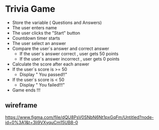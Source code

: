 # Trivia Game 


- Store the variable ( Questions and Answers)
- The user  enters name
- The user clicks the "Start" button
- Countdown timer starts 
- The user select an answer 
- Compare the user`s answer and correct answer 
    - If the user`s answer correct , user gets 50 points 
    - If the user`s answer incorrect , user gets 0 points 
- Calculate the score after each answer 
- If the user`s score is >= 50 
    - Display " You passed!!" 
- If the user`s score is < 50 
    - Display " You failed!!!"
- Game ends !!!

## wireframe
https://www.figma.com/file/dQU8PsV0SNbN6Nt1pxGqFm/Untitled?node-id=0%3A1&t=3li9VXyquCm15UB8-0
